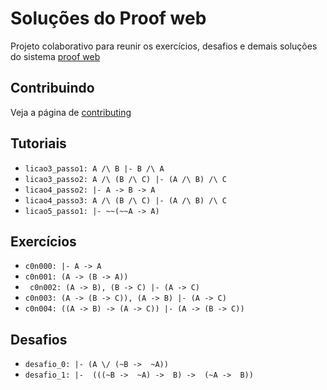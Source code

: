 # Soluções do Proof web

Projeto colaborativo para reunir os exercícios, desafios e demais soluções do sistema [proof web](http://lolita.dimap.ufrn.br/proofweb/)


## Contribuindo

Veja a página de [contributing](https://github.com/itepifanio/proof-web/blob/master/CONTRIBUTING.md)

## Tutoriais

- ` licao3_passo1: A /\ B |- B /\ A `
- ` licao3_passo2: A /\ (B /\ C) |- (A /\ B) /\ C `
- ` licao4_passo2: |- A -> B -> A `
- ` licao4_passo3: A /\ (B /\ C) |- (A /\ B) /\ C `
- ` licao5_passo1: |- ~~(~~A -> A) `

## Exercícios

- ` c0n000: |- A -> A `
- ` c0n001: (A -> (B -> A)) `
- ` c0n002: (A -> B), (B -> C) |- (A -> C)`
- ` c0n003: (A -> (B -> C)), (A -> B) |- (A -> C) `
- ` c0n004: ((A -> B) -> (A -> C)) |- (A -> (B -> C)) `

## Desafios

- ` desafio_0: |- (A \/ (~B ->  ~A)) `
- ` desafio_1: |-  (((~B ->  ~A) ->  B) ->  (~A ->  B)) `

